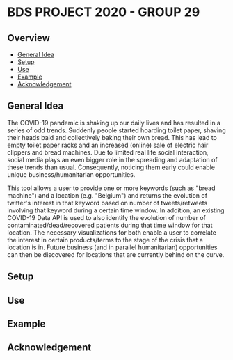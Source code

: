 # BDS PROJECT 2020 - GROUP 29

## Overview
- [General Idea](#general-idea)
- [Setup](#setup)
- [Use](#use)
- [Example](#example)
- [Acknowledgement](#acknowledgement)

## General Idea
The COVID-19 pandemic is shaking up our daily lives and has resulted in a series of odd trends. Suddenly people started hoarding toilet paper, shaving their heads bald and collectively baking their own bread. This has lead to empty toilet paper racks and an increased (online) sale of electric hair clippers and bread machines. Due to limited real life social interaction, social media plays an even bigger role in the spreading and adaptation of these trends than usual. Consequently, noticing them early could enable unique business/humanitarian opportunities.

This tool allows a user to provide one or more keywords (such as "bread machine") and a location (e.g. "Belgium") and returns the evolution of twitter's interest in that keyword based on number of tweets/retweets involving that keyword during a certain time window. In addition, an existing COVID-19 Data API is used to also identify the evolution of number of contaminated/dead/recovered patients during that time window for that location. The necessary visualizations for both enable a user to correlate the interest in certain products/terms to the stage of the crisis that a location is in. Future business (and in parallel humanitarian) opportunities can then be discovered for locations that are currently behind on the curve.

## Setup

## Use

## Example

## Acknowledgement
